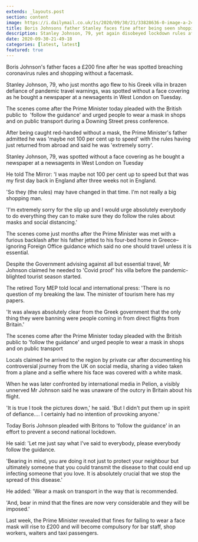 ```yaml
---
extends: _layouts.post
section: content
image: https://i.dailymail.co.uk/1s/2020/09/30/21/33828636-0-image-a-24_1601496776061.jpg 
title: Boris Johnsons father Stanley faces fine after being seen shopping WITHOUT a facemask 
description: Stanley Johnson, 79, yet again disobeyed lockdown rules after he was spotted without a face covering as he bought a newspaper at a newsagents in West London on Tuesday. 
date: 2020-09-30-21-49-18 
categories: [latest, latest] 
featured: true 
--- 
```

Boris Johnson's father faces a £200 fine after he was spotted breaching coronavirus rules and shopping without a facemask.

Stanley Johnson, 79, who just months ago flew to his Greek villa in brazen defiance of pandemic travel warnings, was spotted without a face covering as he bought a newspaper at a newsagents in West London on Tuesday.

The scenes come after the Prime Minister today pleaded with the British public to  'follow the guidance' and urged people to wear a mask in shops and on public transport during a Downing Street press conference. 

After being caught red-handed without a mask, the Prime Minister's father admitted he was 'maybe not 100 per cent up to speed' with the rules having just returned from abroad and said he was 'extremely sorry'. 

Stanley Johnson, 79, was spotted without a face covering as he bought a newspaper at a newsagents in West London on Tuesday

He told The Mirror: 'I was maybe not 100 per cent up to speed but that was my first day back in England after three weeks not in England.

'So they (the rules) may have changed in that time. I'm not really a big shopping man.

'I'm extremely sorry for the slip up and I would urge absolutely everybody to do everything they can to make sure they do follow the rules about masks and social distancing.'  

The scenes come just months after the Prime Minister was met with a furious backlash after his father jetted to his four-bed home in Greece– ignoring Foreign Office guidance which said no one should travel unless it is essential.

Despite the Government advising against all but essential travel, Mr Johnson claimed he needed to 'Covid proof' his villa before the pandemic-blighted tourist season started. 

The retired Tory MEP told local and international press: 'There is no question of my breaking the law. The minister of tourism here has my papers.

'It was always absolutely clear from the Greek government that the only thing they were banning were people coming in from direct flights from Britain.' 

The scenes come after the Prime Minister today pleaded with the British public to 'follow the guidance' and urged people to wear a mask in shops and on public transport

Locals claimed he arrived to the region by private car after documenting his controversial journey from the UK on social media, sharing a video taken from a plane and a selfie where his face was covered with a white mask. 

When he was later confronted by international media in Pelion, a visibly unnerved Mr Johnson said he was unaware of the outcry in Britain about his flight. 

'It is true I took the pictures down,' he said. 'But I didn't put them up in spirit of defiance…. I certainly had no intention of provoking anyone.' 

Today Boris Johnson pleaded with Britons to 'follow the guidance' in an effort to prevent a second national lockdown.

He said: 'Let me just say what I've said to everybody, please everybody follow the guidance.

'Bearing in mind, you are doing it not just to protect your neighbour but ultimately someone that you could transmit the disease to that could end up infecting someone that you love. It is absolutely crucial that we stop the spread of this disease.'

He added: 'Wear a mask on transport in the way that is recommended.

'And, bear in mind that the fines are now very considerable and they will be imposed.'

Last week, the Prime Minister revealed that fines for failing to wear a face mask will rise to £200 and will become compulsory for bar staff, shop workers, waiters and taxi passengers.

